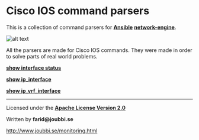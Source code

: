 # Cisco IOS command parsers

This is a collection of command parsers for [__Ansible__](https://www.ansible.com/) [__network-engine__](https://github.com/ansible-network/network-engine).

![alt text](https://www.ansible.com/hubfs/Images/logos/Logo-Red_Hat-Ansible-A-Reverse-SVG.svg "Ansible")

All the parsers are made for Cisco IOS commands.
They were made in order to solve parts of real world problems.


[__show interface status__](https://github.com/joubbi/command_parser_show_interfaces_status)

[__show ip_interface__](https://github.com/joubbi/command_parser_show_ip_interface)

[__show ip_vrf_interface__](https://github.com/joubbi/command_parser_show_ip_vrf_interface)


___

Licensed under the [__Apache License Version 2.0__](https://www.apache.org/licenses/LICENSE-2.0)

Written by __farid@joubbi.se__

http://www.joubbi.se/monitoring.html
